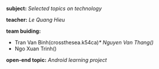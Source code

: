 **subject:** _Selected topics on technology_

**teacher:** _Le Quang Hieu_

**team buiding:**
  * Tran Van Binh(crossthesea.k54ca)_* Nguyen Van Thang()_
  * Ngo Xuan Trinh()

**open-end topic:** _Android learning project_
